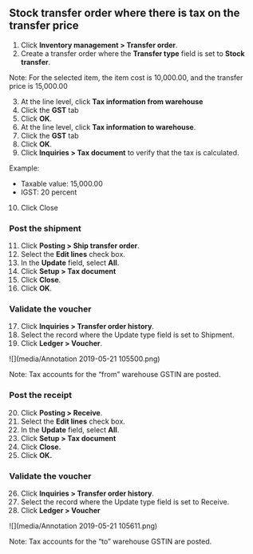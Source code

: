 ## Stock transfer order where there is tax on the transfer price

1. Click **Inventory management > Transfer order**.
2. Create a transfer order where the **Transfer type** field is set to **Stock transfer**.

Note: For the selected item, the item cost is 10,000.00, and the transfer price is 15,000.00

3. At the line level, click **Tax information from warehouse**
4. Click the **GST** tab
5. Click **OK**.
6. At the line level, click **Tax information to warehouse**.
7. Click the **GST** tab
8. Click **OK**.
9. Click **Inquiries > Tax document** to verify that the tax is calculated.

Example:

- Taxable value: 15,000.00
- IGST: 20 percent

10. Click Close

### Post the shipment

11. Click **Posting > Ship transfer order**.
12. Select the **Edit lines** check box.
13. In the **Update** field, select **All**.
14. Click **Setup > Tax document**
15. Click **Close**.
16. Click **OK**.

### Validate the voucher

17. Click **Inquiries > Transfer order history**.
18. Select the record where the Update type field is set to Shipment.
19. Click **Ledger > Voucher**.

![](media/Annotation 2019-05-21 105500.png)

Note: Tax accounts for the “from” warehouse GSTIN are posted.

### Post the receipt

20. Click **Posting > Receive**.
21. Select the **Edit lines** check box.
22. In the **Update** field, select **All**.
23. Click **Setup > Tax document**
24. Click **Close.**
25. Click **OK.**

### Validate the voucher

26. Click **Inquiries > Transfer order history**.
27. Select the record where the Update type field is set to Receive.
28. Click **Ledger > Voucher**

![](media/Annotation 2019-05-21 105611.png)

Note: Tax accounts for the “to” warehouse GSTIN are posted.